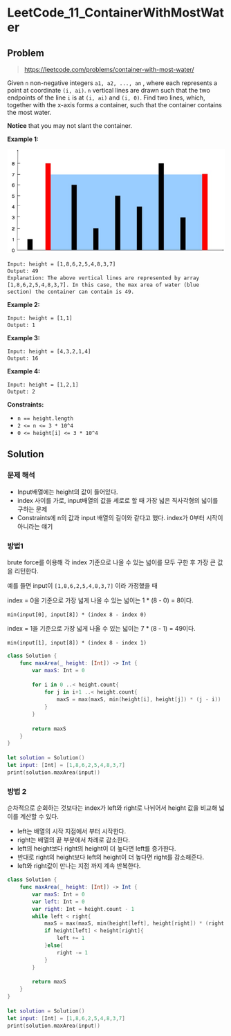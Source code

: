 # LeetCode_11_ContainerWithMostWater

## Problem

> https://leetcode.com/problems/container-with-most-water/

Given `n` non-negative integers `a1, a2, ..., an` , where each represents a point at coordinate `(i, ai)`. `n` vertical lines are drawn such that the two endpoints of the line `i` is at `(i, ai)` and `(i, 0)`. Find two lines, which, together with the x-axis forms a container, such that the container contains the most water.

**Notice** that you may not slant the container.

**Example 1:**

![img](LC_11_ContainerWithMostWater.assets/question_11.jpg)

```
Input: height = [1,8,6,2,5,4,8,3,7]
Output: 49
Explanation: The above vertical lines are represented by array [1,8,6,2,5,4,8,3,7]. In this case, the max area of water (blue section) the container can contain is 49.
```

**Example 2:**

```
Input: height = [1,1]
Output: 1
```

**Example 3:**

```
Input: height = [4,3,2,1,4]
Output: 16
```

**Example 4:**

```
Input: height = [1,2,1]
Output: 2
```

 

**Constraints:**

- `n == height.length`
- `2 <= n <= 3 * 10^4`
- `0 <= height[i] <= 3 * 10^4`



## Solution

### 문제 해석

* Input배열에는 height의 값이 들어있다.
* index 사이를 가로, input배열의 값을 세로로 할 때 가장 넓은 직사각형의 넓이를 구하는 문제
* Constraints에 n의 값과 input 배열의 길이와 같다고 했다. index가 0부터 시작이 아니라는 얘기



### 방법1

brute force를 이용해 각 index 기준으로 나올 수 있는 넓이를 모두 구한 후 가장 큰 값을 리턴한다.

예를 들면 input이 `[1,8,6,2,5,4,8,3,7]` 이라 가정했을 때

index = 0을 기준으로 가장 넓게 나올 수 있는 넓이는 1 * (8 - 0) = 8이다. 

`min(input[0], input[8]) * (index 8 - index 0)`

index = 1을 기준으로 가장 넓게 나올 수 있는 넓이는 7 * (8 - 1) = 49이다.

`min(input[1], input[8]) * (index 8 - index 1)`

```swift
class Solution {
    func maxArea(_ height: [Int]) -> Int {
        var maxS: Int = 0
        
        for i in 0 ..< height.count{
            for j in i+1 ..< height.count{
                maxS = max(maxS, min(height[i], height[j]) * (j - i))
            }
        }
        
        return maxS
    }
}

let solution = Solution()
let input: [Int] = [1,8,6,2,5,4,8,3,7]
print(solution.maxArea(input))
```



### 방법 2

순차적으로 순회하는 것보다는 index가 left와 right로 나뉘어서 height 값을 비교해 넓이를 계산할 수 있다.

* left는 배열의 시작 지점에서 부터 시작한다.
* right는 배열의 끝 부분에서 차례로 감소한다.
* left의 height보다 right의 height이 더 높다면 left를 증가한다.
* 반대로 right의 height보다 left의 height이 더 높다면 right를 감소해준다.
* left와 right값이 만나는 지점 까지 계속 반복한다.

```swift
class Solution {
    func maxArea(_ height: [Int]) -> Int {
        var maxS: Int = 0
        var left: Int = 0
        var right: Int = height.count - 1
        while left < right{
            maxS = max(maxS, min(height[left], height[right]) * (right - left))
            if height[left] < height[right]{
                left += 1
            }else{
                right -= 1
            }
        }
        
        return maxS
    }
}

let solution = Solution()
let input: [Int] = [1,8,6,2,5,4,8,3,7]
print(solution.maxArea(input))
```



